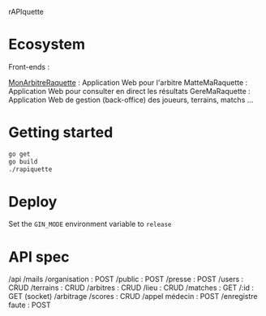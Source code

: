 rAPIquette

# Ecosystem

Front-ends :

[MonArbitreRaquette](https://github.com/poudre-aux-yeux/mon-arbitre-raquette) : Application Web pour l'arbitre
MatteMaRaquette : Application Web pour consulter en direct les résultats
GereMaRaquette : Application Web de gestion (back-office) des joueurs, terrains, matchs ...


# Getting started

``` sh
go get
go build
./rapiquette
```

# Deploy

Set the `GIN_MODE` environment variable to `release`

# API spec

/api
    /mails
        /organisation : POST
        /public : POST
        /presse : POST
    /users : CRUD
    /terrains : CRUD
    /arbitres : CRUD
    /lieu : CRUD
    /matches : GET
        /:id : GET (socket)
    /arbitrage
        /scores : CRUD
        /appel médecin : POST
        /enregistre faute : POST
